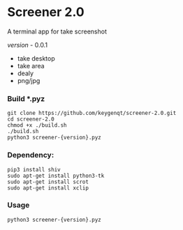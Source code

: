 Screener 2.0
===================

A terminal app for take screenshot

*version* - 0.0.1

* take desktop
* take area
* dealy
* png/jpg


### Build *.pyz

```shell
git clone https://github.com/keygenqt/screener-2.0.git
cd screener-2.0
chmod +x ./build.sh
./build.sh
python3 screener-{version}.pyz
```

### Dependency:

```shell
pip3 install shiv
sudo apt-get install python3-tk
sudo apt-get install scrot
sudo apt-get install xclip
```

### Usage

```shell
python3 screener-{version}.pyz
```
